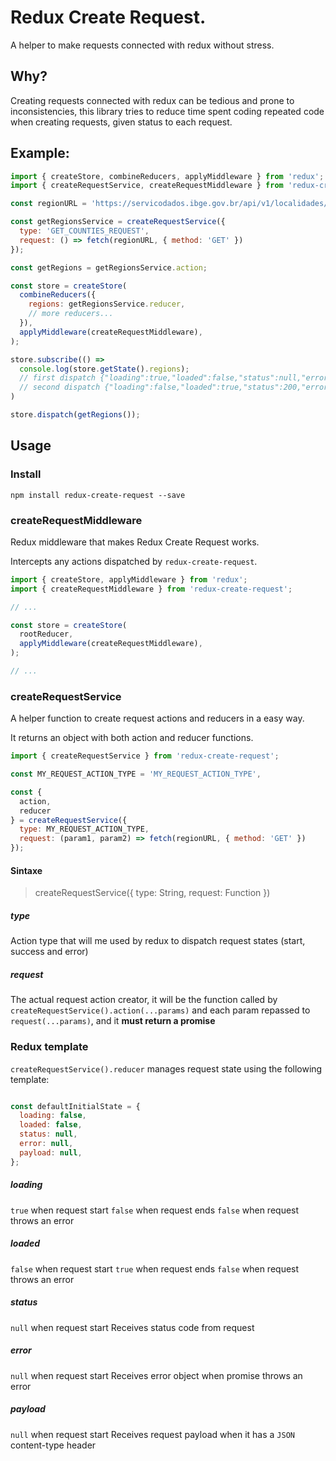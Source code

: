 # Redux Create Request.

A helper to make requests connected with redux without stress.

## Why?

Creating requests connected with redux can be tedious and prone to inconsistencies, this library tries to reduce time spent coding repeated code when creating requests, given status to each request.

## Example:
```javascript
import { createStore, combineReducers, applyMiddleware } from 'redux';
import { createRequestService, createRequestMiddleware } from 'redux-create-request';

const regionURL = 'https://servicodados.ibge.gov.br/api/v1/localidades/mesorregioes';

const getRegionsService = createRequestService({
  type: 'GET_COUNTIES_REQUEST',
  request: () => fetch(regionURL, { method: 'GET' })
});

const getRegions = getRegionsService.action;

const store = createStore(
  combineReducers({
    regions: getRegionsService.reducer,
    // more reducers...
  }),
  applyMiddleware(createRequestMiddleware),
);

store.subscribe(() =>
  console.log(store.getState().regions);
  // first dispatch {"loading":true,"loaded":false,"status":null,"error":null,"payload":null}
  // second dispatch {"loading":false,"loaded":true,"status":200,"error":null,"payload":[{"id":1101,"nome":"M ...
)

store.dispatch(getRegions());
```

## Usage

### Install

`npm install redux-create-request --save`

### createRequestMiddleware

Redux middleware that makes Redux Create Request works.

Intercepts any actions dispatched by `redux-create-request`.

```javascript
import { createStore, applyMiddleware } from 'redux';
import { createRequestMiddleware } from 'redux-create-request';

// ...

const store = createStore(
  rootReducer,
  applyMiddleware(createRequestMiddleware),
);

// ...
```

### createRequestService

A helper function to create request actions and reducers in a easy way.

It returns an object with both action and reducer functions.

```javascript
import { createRequestService } from 'redux-create-request';

const MY_REQUEST_ACTION_TYPE = 'MY_REQUEST_ACTION_TYPE',

const {
  action,
  reducer
} = createRequestService({
  type: MY_REQUEST_ACTION_TYPE,
  request: (param1, param2) => fetch(regionURL, { method: 'GET' })
});
```

#### Sintaxe

> createRequestService({ type: String, request: Function })

##### type
Action type that will me used by redux to dispatch request states (start, success and error)

##### request
The actual request action creator, it will be the function called by `createRequestService().action(...params)` and each param repassed to `request(...params)`, and it **must return a promise**

### Redux template
`createRequestService().reducer` manages request state using the following template:

```javascript

const defaultInitialState = {
  loading: false,
  loaded: false,
  status: null,
  error: null,
  payload: null,
};

```

##### loading
`true` when request start
`false` when request ends
`false` when request throws an error

##### loaded
`false` when request start
`true` when request ends
`false` when request throws an error

##### status
`null` when request start
Receives status code from request

##### error
`null` when request start
Receives error object when promise throws an error

##### payload
`null` when request start
Receives request payload when it has a `JSON` content-type header
